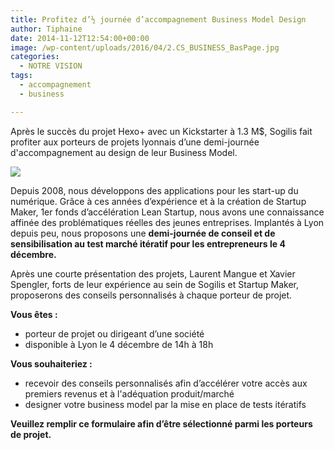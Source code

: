 ```yaml
---
title: Profitez d’½ journée d’accompagnement Business Model Design
author: Tiphaine
date: 2014-11-12T12:54:00+00:00
image: /wp-content/uploads/2016/04/2.CS_BUSINESS_BasPage.jpg
categories:
  - NOTRE VISION
tags:
  - accompagnement
  - business

---
```

Après le succès du projet Hexo+ avec un Kickstarter à 1.3 M$, Sogilis fait profiter aux porteurs de projets lyonnais d’une demi-journée d'accompagnement au design de leur Business Model.

![](https://66.media.tumblr.com/67e03cb7915aac32dc12f34f18dd4289/tumblr_inline_nexfoerc9H1t2p7ex.jpg)

Depuis 2008, nous développons des applications pour les start-up du numérique. Grâce à ces années d’expérience et à la création de Startup Maker, 1er fonds d’accélération Lean Startup, nous avons une connaissance affinée des problématiques réelles des jeunes entreprises. Implantés à Lyon depuis peu, nous proposons une **demi-journée de conseil et de sensibilisation au test marché itératif pour les entrepreneurs le 4 décembre.**

Après une courte présentation des projets, Laurent Mangue et Xavier Spengler, forts de leur expérience au sein de Sogilis et Startup Maker, proposerons des conseils personnalisés à chaque porteur de projet.

**Vous êtes :**

* porteur de projet ou dirigeant d’une société
* disponible à Lyon le 4 décembre de 14h à 18h

**Vous souhaiteriez :**

* recevoir des conseils personnalisés afin d’accélérer votre accès aux premiers revenus et à l'adéquation produit/marché
* designer votre business model par la mise en place de tests itératifs

**Veuillez remplir ce formulaire afin d’être sélectionné parmi les porteurs de projet.**
